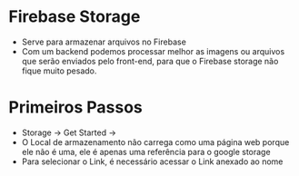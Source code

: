 # Firebase Storage

- Serve para armazenar arquivos no Firebase
- Com um backend podemos processar melhor as imagens ou arquivos que serão enviados pelo front-end, para que 
o Firebase storage não fique muito pesado.

# Primeiros Passos 

- Storage -> Get Started ->
- O Local de armazenamento não carrega como uma página web porque ele não é uma, ele é apenas uma referência para
o google storage
- Para selecionar o Link, é necessário acessar o Link anexado ao nome
